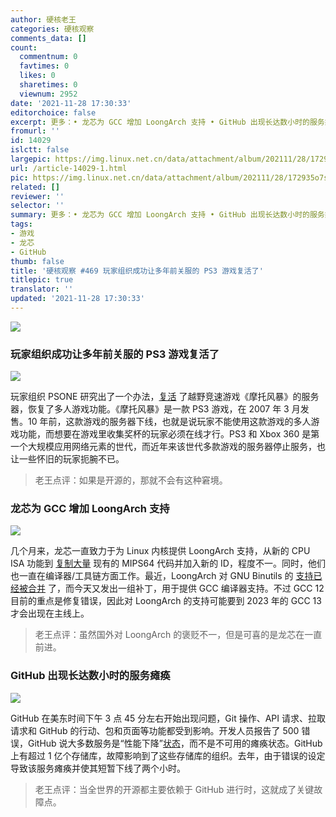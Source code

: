 ```yaml
---
author: 硬核老王
categories: 硬核观察
comments_data: []
count:
  commentnum: 0
  favtimes: 0
  likes: 0
  sharetimes: 0
  viewnum: 2952
date: '2021-11-28 17:30:33'
editorchoice: false
excerpt: 更多：• 龙芯为 GCC 增加 LoongArch 支持 • GitHub 出现长达数小时的服务瘫痪
fromurl: ''
id: 14029
islctt: false
largepic: https://img.linux.net.cn/data/attachment/album/202111/28/172935o7sbqdrsqim4zqgb.jpg
url: /article-14029-1.html
pic: https://img.linux.net.cn/data/attachment/album/202111/28/172935o7sbqdrsqim4zqgb.jpg.thumb.jpg
related: []
reviewer: ''
selector: ''
summary: 更多：• 龙芯为 GCC 增加 LoongArch 支持 • GitHub 出现长达数小时的服务瘫痪
tags:
- 游戏
- 龙芯
- GitHub
thumb: false
title: '硬核观察 #469 玩家组织成功让多年前关服的 PS3 游戏复活了'
titlepic: true
translator: ''
updated: '2021-11-28 17:30:33'
---
```


![](https://img.linux.net.cn/data/attachment/album/202111/28/172935o7sbqdrsqim4zqgb.jpg)


### 玩家组织成功让多年前关服的 PS3 游戏复活了


![](https://img.linux.net.cn/data/attachment/album/202111/28/172948mwiwctjb777kjbb7.jpg)


玩家组织 PSONE 研究出了一个办法，[复活](https://www.videogameschronicle.com/news/motorstorms-ps3-multiplayer-has-been-resurrected-by-a-fan-group/) 了越野竞速游戏《摩托风暴》的服务器，恢复了多人游戏功能。《摩托风暴》是一款 PS3 游戏，在 2007 年 3 月发售。10 年前，这款游戏的服务器下线，也就是说玩家不能使用这款游戏的多人游戏功能，而想要在游戏里收集奖杯的玩家必须在线才行。PS3 和 Xbox 360 是第一个大规模应用网络元素的世代，而近年来该世代多款游戏的服务器停止服务，也让一些怀旧的玩家扼腕不已。



> 
> 老王点评：如果是开源的，那就不会有这种窘境。
> 
> 
> 


### 龙芯为 GCC 增加 LoongArch 支持


![](https://img.linux.net.cn/data/attachment/album/202111/28/173007r1keinjp17zddkr6.jpg)


几个月来，龙芯一直致力于为 Linux 内核提供 LoongArch 支持，从新的 CPU ISA 功能到 [复制大量](/article-13721-1.html) 现有的 MIPS64 代码并加入新的 ID，程度不一。同时，他们也一直在编译器/工具链方面工作。最近，LoongArch 对 GNU Binutils 的 [支持已经被合并](/article-13920-1.html) 了，而今天又发出一组补丁，用于提供 GCC 编译器支持。不过 GCC 12 目前的重点是修复错误，因此对 LoongArch 的支持可能要到 2023 年的 GCC 13 才会出现在主线上。



> 
> 老王点评：虽然国外对 LoongArch 的褒贬不一，但是可喜的是龙芯在一直前进。
> 
> 
> 


### GitHub 出现长达数小时的服务瘫痪


![](https://img.linux.net.cn/data/attachment/album/202111/28/173020kbd9y2d2zuo3k5dk.jpg)


GitHub 在美东时间下午 3 点 45 分左右开始出现问题，Git 操作、API 请求、拉取请求和 GitHub 的行动、包和页面等功能都受到影响。开发人员报告了 500 错误，GitHub 说大多数服务是“性能下降”[状态](https://www.githubstatus.com/)，而不是不可用的瘫痪状态。GitHub 上有超过 1 亿个存储库，故障影响到了这些存储库的组织。去年，由于错误的设定导致该服务瘫痪并使其短暂下线了两个小时。



> 
> 老王点评：当全世界的开源都主要依赖于 GitHub 进行时，这就成了关键故障点。
> 
> 
>
